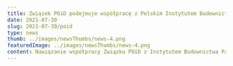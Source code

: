 ```yaml
---
title: Związek POiD podejmuje współpracę z Polskim Instytutem Budownictwa Pasywnego i Energii Odnawialnej
date: 2021-07-30
slug: 2021-07-30/poid
type: news
thumb: ../images/newsThumbs/news-4.png
featuredImage: ../images/newsThumbs/news-4.png
content: Nawiązanie współpracy Związku POiD z Instytutem Budownictwa Pasywnego i Energii Odnawialnej, to krok do podjęcia działań w zakresie transferu interdyscyplinarnej wiedzy w zakresie budownictwa pasywnego i wysoce energooszczędnego dla całej branży stolarki budowlanej w Polsce. Strony deklarują również chęć doradztwa na rzecz dostosowania stolarki budowlanej do obecnych standardów budownictwa pasywnego i wysoce energooszczędnego oraz ich weryfikacji, jako Certyfikowanych Komponentów Produktów Pasywnych dedykowanych do obiektów w najwyższych standardach energetycznych a także promocji Certyfikowanych produktów, szkoleń producentów, dostawców i dystrybutorów stolarki budowlanej, dzięki którym uczestnicy mogą zyskać tytuły Mistrzów Budownictwa Pasywnego i Energooszczędnego oraz Ambasadorów Budownictwa Pasywnego.
---
```

